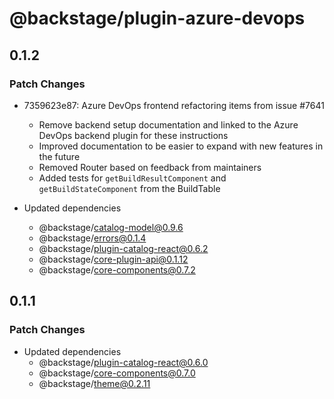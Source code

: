 # @backstage/plugin-azure-devops

## 0.1.2

### Patch Changes

- 7359623e87: Azure DevOps frontend refactoring items from issue #7641

  - Remove backend setup documentation and linked to the Azure DevOps backend plugin for these instructions
  - Improved documentation to be easier to expand with new features in the future
  - Removed Router based on feedback from maintainers
  - Added tests for `getBuildResultComponent` and `getBuildStateComponent` from the BuildTable

- Updated dependencies
  - @backstage/catalog-model@0.9.6
  - @backstage/errors@0.1.4
  - @backstage/plugin-catalog-react@0.6.2
  - @backstage/core-plugin-api@0.1.12
  - @backstage/core-components@0.7.2

## 0.1.1

### Patch Changes

- Updated dependencies
  - @backstage/plugin-catalog-react@0.6.0
  - @backstage/core-components@0.7.0
  - @backstage/theme@0.2.11
